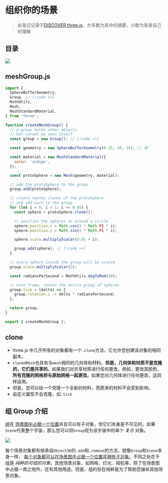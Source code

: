 # 组织你的场景

> 此笔记记录于[DISCOVER three.js](https://discoverthreejs.com/)，大多数为其中的摘要，少数为笔者自己的理解
## 目录

![](https://oss.justin3go.com/blogs/Pasted%20image%2020231218150700.png)

## meshGroup.js

```js
import {
  SphereBufferGeometry,
  Group, // [!code ++]
  MathUtils,
  Mesh,
  MeshStandardMaterial,
} from 'three';

function createMeshGroup() {
  // a group holds other objects
  // but cannot be seen itself
  const group = new Group(); // [!code ++]

  const geometry = new SphereBufferGeometry(0.25, 16, 16); // 球

  const material = new MeshStandardMaterial({
    color: 'indigo',
  });

  const protoSphere = new Mesh(geometry, material);

  // add the protoSphere to the group
  group.add(protoSphere);

  // create twenty clones of the protoSphere
  // and add each to the group
  for (let i = 0; i < 1; i += 0.05) {
    const sphere = protoSphere.clone();

    // position the spheres on around a circle
    sphere.position.x = Math.cos(2 * Math.PI * i);
    sphere.position.y = Math.sin(2 * Math.PI * i);

    sphere.scale.multiplyScalar(0.01 + i);

    group.add(sphere); // [!code ++]
  }

  // every sphere inside the group will be scaled
  group.scale.multiplyScalar(2);

  const radiansPerSecond = MathUtils.degToRad(30);

  // each frame, rotate the entire group of spheres
  group.tick = (delta) => {
    group.rotation.z -= delta * radiansPerSecond;
  };

  return group;
}

export { createMeshGroup };

```

## clone

- three.js 中几乎所有的对象都有一个`.clone`方法，它允许您创建该对象的相同副本。
- `clonedMesh`也具有与`mesh`相同的几何体和材料。**但是，几何体和材质不是克隆的，它们是共享的**。如果我们对共享材质进行任何更改，例如，更改其颜色，**所有克隆的网格将与原始网格一起更改**。如果您对几何体进行任何更改，这同样适用。
- 但是，您可以给一个克隆一个全新的材料，而原来的材料不会受到影响。
- 自定义属性不会克隆，如`.tick`
## 组 Group 介绍

[组](https://threejs.org/docs/#api/objects/Group)在 [场景图中占据一个位置](https://discoverthreejs.com/zh/book/first-steps/transformations/#the-object3d-base-class-and-the-scene-graph "场景图中占据一个位置")并且可以有子对象，但它们本身是不可见的。如果`Scene`代表整个宇宙，那么您可以将`Group`视为该宇宙中的单个 _复合_ 对象。

![](https://oss.justin3go.com/blogs/Pasted%20image%2020231218150956.png)

每个场景对象都有继承自`Object3D`的`.add`和`.remove`的方法，就像`Group`和`Scene`本身一样， [每个对象都可以在场景图中占据一个位置并拥有子对象](https://discoverthreejs.com/zh/book/first-steps/transformations/#working-with-the-scene-graph "每个对象都可以在场景图中占据一个位置并拥有子对象")。不同之处在于组是 _纯粹的可组织对象_。其他场景对象，如网格、灯光、相机等，除了在场景图中占据一席之地外，还有其他用途。但是，组的存在纯粹是为了帮助您操纵其他场景对象。